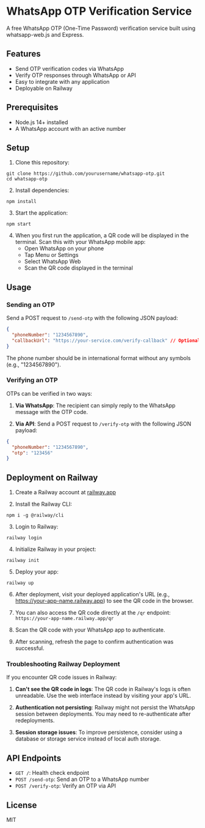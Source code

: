 # WhatsApp OTP Verification Service

A free WhatsApp OTP (One-Time Password) verification service built using whatsapp-web.js and Express.

## Features

- Send OTP verification codes via WhatsApp
- Verify OTP responses through WhatsApp or API
- Easy to integrate with any application
- Deployable on Railway

## Prerequisites

- Node.js 14+ installed
- A WhatsApp account with an active number

## Setup

1. Clone this repository:
```
git clone https://github.com/yourusername/whatsapp-otp.git
cd whatsapp-otp
```

2. Install dependencies:
```
npm install
```

3. Start the application:
```
npm start
```

4. When you first run the application, a QR code will be displayed in the terminal. Scan this with your WhatsApp mobile app:
   - Open WhatsApp on your phone
   - Tap Menu or Settings
   - Select WhatsApp Web
   - Scan the QR code displayed in the terminal

## Usage

### Sending an OTP

Send a POST request to `/send-otp` with the following JSON payload:

```json
{
  "phoneNumber": "1234567890",
  "callbackUrl": "https://your-service.com/verify-callback" // Optional
}
```

The phone number should be in international format without any symbols (e.g., "1234567890").

### Verifying an OTP

OTPs can be verified in two ways:

1. **Via WhatsApp**: The recipient can simply reply to the WhatsApp message with the OTP code.

2. **Via API**: Send a POST request to `/verify-otp` with the following JSON payload:

```json
{
  "phoneNumber": "1234567890",
  "otp": "123456"
}
```

## Deployment on Railway

1. Create a Railway account at [railway.app](https://railway.app)

2. Install the Railway CLI:
```
npm i -g @railway/cli
```

3. Login to Railway:
```
railway login
```

4. Initialize Railway in your project:
```
railway init
```

5. Deploy your app:
```
railway up
```

6. After deployment, visit your deployed application's URL (e.g., https://your-app-name.railway.app) to see the QR code in the browser.

7. You can also access the QR code directly at the `/qr` endpoint: `https://your-app-name.railway.app/qr`

8. Scan the QR code with your WhatsApp app to authenticate.

9. After scanning, refresh the page to confirm authentication was successful.

### Troubleshooting Railway Deployment

If you encounter QR code issues in Railway:

1. **Can't see the QR code in logs**: The QR code in Railway's logs is often unreadable. Use the web interface instead by visiting your app's URL.

2. **Authentication not persisting**: Railway might not persist the WhatsApp session between deployments. You may need to re-authenticate after redeployments.

3. **Session storage issues**: To improve persistence, consider using a database or storage service instead of local auth storage.

## API Endpoints

- `GET /`: Health check endpoint
- `POST /send-otp`: Send an OTP to a WhatsApp number
- `POST /verify-otp`: Verify an OTP via API

## License

MIT 